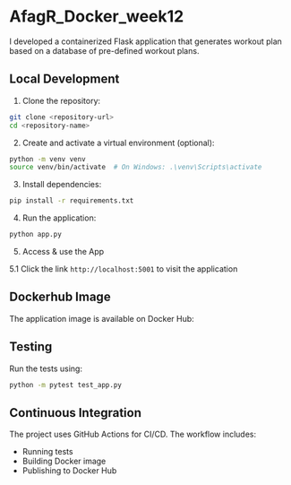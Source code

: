 # AfagR_Docker_week12

I developed a containerized Flask application that generates workout plan based on a database of pre-defined workout plans. 

## Local Development

1. Clone the repository:
```bash
git clone <repository-url>
cd <repository-name>
```

2. Create and activate a virtual environment (optional):
```bash
python -m venv venv
source venv/bin/activate  # On Windows: .\venv\Scripts\activate
```

3. Install dependencies:
```bash
pip install -r requirements.txt
```

4. Run the application:
```bash
python app.py
```


5. Access & use the App

5.1 Click the link `http://localhost:5001` to visit the application


## Dockerhub Image

The application image is available on Docker Hub: 







## Testing

Run the tests using:
```bash
python -m pytest test_app.py
```


## Continuous Integration

The project uses GitHub Actions for CI/CD. The workflow includes:
- Running tests
- Building Docker image
- Publishing to Docker Hub
